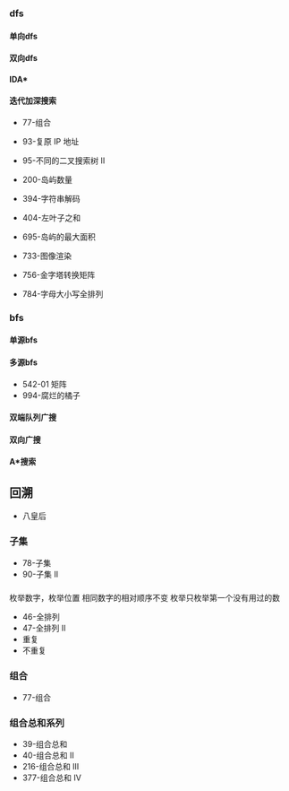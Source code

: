 



### dfs
#### 单向dfs
#### 双向dfs
#### IDA*
#### 迭代加深搜索
- 77-组合
- 93-复原 IP 地址
- 95-不同的二叉搜索树 II
- 200-岛屿数量
- 394-字符串解码
- 404-左叶子之和

- 695-岛屿的最大面积
- 733-图像渲染
- 756-金字塔转换矩阵
- 784-字母大小写全排列


### bfs
#### 单源bfs
#### 多源bfs
- 542-01 矩阵
- 994-腐烂的橘子
#### 双端队列广搜
#### 双向广搜
#### A*搜索

## 回溯
- 八皇后
### 子集
- 78-子集
- 90-子集 II


### 
枚举数字，枚举位置  相同数字的相对顺序不变  枚举只枚举第一个没有用过的数
- 46-全排列
- 47-全排列 II
- 重复
- 不重复


### 组合
- 77-组合


### 组合总和系列
- 39-组合总和
- 40-组合总和 II
- 216-组合总和 III
- 377-组合总和 Ⅳ

